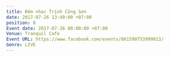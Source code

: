 ```yaml
---
title: Đêm nhạc Trịnh Công Sơn
date: 2017-07-26 13:49:00 +07:00
position: 6
Event date: 2017-07-26 00:00:00 +07:00
Venue: Tranquil Cafe
Event URL: https://www.facebook.com/events/861590753999813/
Genre: LIVE
---
```


